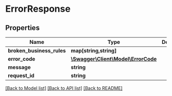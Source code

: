 # ErrorResponse

## Properties
Name | Type | Description | Notes
------------ | ------------- | ------------- | -------------
**broken_business_rules** | **map[string,string]** |  | [optional] 
**error_code** | [**\Swagger\Client\Model\ErrorCode**](ErrorCode.md) |  | 
**message** | **string** |  | [optional] 
**request_id** | **string** |  | [optional] 

[[Back to Model list]](../README.md#documentation-for-models) [[Back to API list]](../README.md#documentation-for-api-endpoints) [[Back to README]](../README.md)


